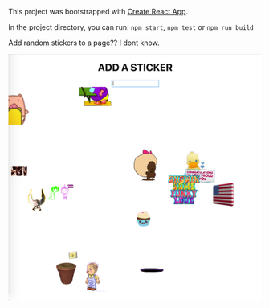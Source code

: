 This project was bootstrapped with [Create React App](https://github.com/facebook/create-react-app).

In the project directory, you can run: `npm start`, `npm test` or `npm run build`

Add random stickers to a page?? I dont know.

![Screenshot](/src/imgs/screenshot.png)